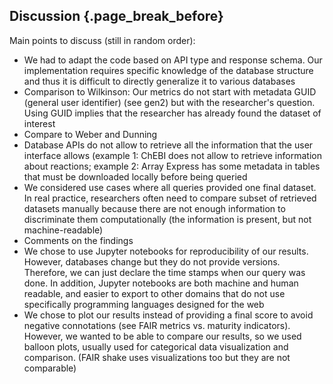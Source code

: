 ## Discussion {.page_break_before}

Main points to discuss (still in random order):  

- We had to adapt the code based on  API type and response schema.
  Our implementation requires specific knowledge of the database structure and thus it is difficult to directly generalize it to various databases  
- Comparison to Wilkinson: Our metrics do not start with metadata GUID (general user identifier) (see gen2) but with the researcher's question. Using GUID implies that the researcher has already found the dataset of interest  
- Compare to  Weber and Dunning  
- Database APIs do not allow to retrieve all the information that the user interface allows (example 1: ChEBI does not allow to retrieve information about reactions; example 2: Array Express has some metadata in tables that must be downloaded locally before being queried  
- We considered use cases where all queries provided one final dataset. In real practice, researchers often need to compare subset of retrieved datasets manually because there are not enough information to discriminate them computationally (the information is present, but not machine-readable)  
- Comments on the findings  
- We chose to use Jupyter notebooks for reproducibility of our results. However, databases change but they do not provide versions. Therefore, we can just declare the time stamps when our query was done. In addition, Jupyter notebooks are both machine and human readable, and easier to export to other domains that do not use specifically programming languages designed for the web  
- We chose to plot our results instead of providing a final score to avoid negative connotations (see FAIR metrics vs. maturity indicators).
  However, we wanted to be able to compare our results, so we used balloon plots, usually used for categorical data visualization and comparison. (FAIR shake uses visualizations too but they are not comparable)  
